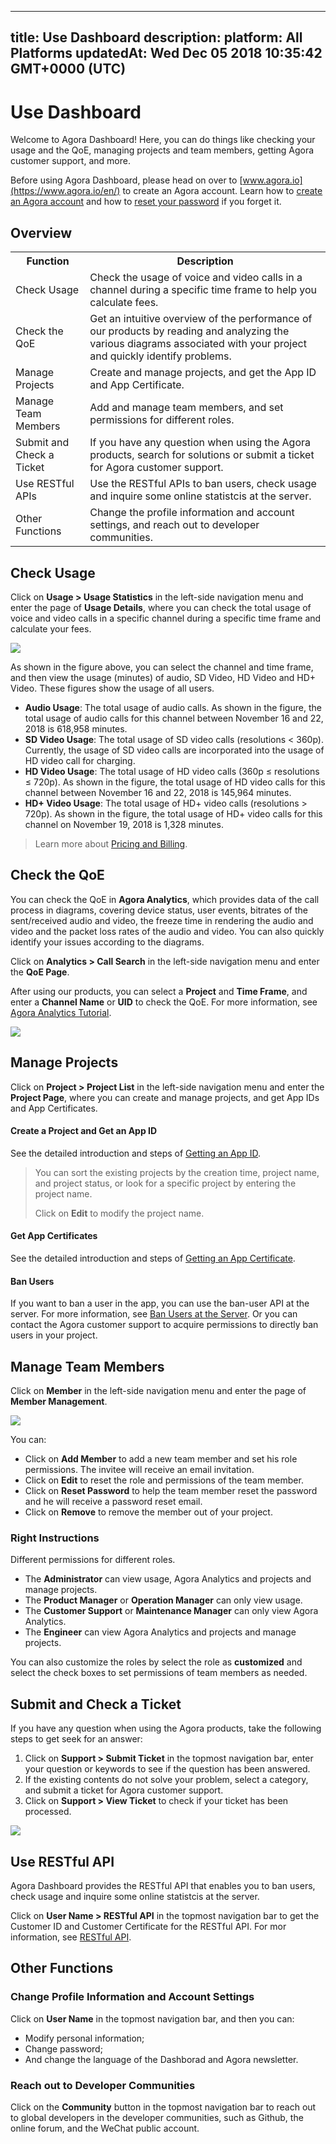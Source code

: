 
---
title: Use Dashboard
description: 
platform: All Platforms
updatedAt: Wed Dec 05 2018 10:35:42 GMT+0000 (UTC)
---
# Use Dashboard
Welcome to Agora Dashboard! Here, you can do things like checking your usage and the QoE, managing projects and team members, getting Agora customer support, and more.

Before using Agora Dashboard, please head on over to [www.agora.io](https://www.agora.io/en/) to create an Agora account. Learn how to [create an Agora account](../../en/Interactive%20Broadcast/sign_in_and_sign_up.md) and how to [reset your password](../../en/Interactive%20Broadcast/sign_in_and_sign_up.md) if you forget it.

## Overview

<table>
<tr>
<th>Function</th>
<th>Description</th>
</tr>
<tr>
<td>Check Usage</td>
<td>Check the usage of voice and video calls in a channel during a specific time frame to help you calculate fees.</td>
</tr>
<tr>
<td>Check the QoE</td>
<td>Get an intuitive overview of the performance of our products by reading and analyzing the various diagrams associated with your project and quickly identify problems.</td>
</tr>
<tr>
<td>Manage Projects</td>
<td>Create and manage projects, and get the App ID and App Certificate.</td>
</tr>
<tr>
<td>Manage Team Members</td>
<td>Add and manage team members, and set permissions for different roles.</td>
</tr>
<tr>
<td>Submit and Check a Ticket</td>
<td>If you have any question when using the Agora products, search for solutions or submit a ticket for Agora customer support.</td>
</tr>
<tr>
<td>Use RESTful APIs</td>
<td>Use the RESTful APIs to ban users, check usage and inquire some online statistcis at the server.</td>
</tr>
<tr>
<td>Other Functions</td>
<td>Change the profile information and account settings, and reach out to developer communities.</td>
</tr>
</table>

## Check Usage

Click on **Usage > Usage Statistics** in the left-side navigation menu and enter the page of **Usage Details**, where you can check the total usage of voice and video calls in a specific channel during a specific time frame and calculate your fees. 

![](https://web-cdn.agora.io/docs-files/1543989847923)

As shown in the figure above, you can select the channel and time frame, and then view the usage (minutes) of audio, SD Video, HD Video and HD+ Video. These figures show the usage of all users.

* **Audio Usage**: The total usage of audio calls. As shown in the figure, the total usage of audio calls for this channel between November 16 and 22, 2018 is 618,958 minutes. 
* **SD Video Usage**: The total usage of SD video calls (resolutions < 360p). Currently, the usage of SD video calls are incorporated into the usage of HD video call for charging.
* **HD Video Usage**: The total usage of HD video calls (360p ≤ resolutions ≤ 720p). As shown in the figure, the total usage of HD video calls for this channel between November 16 and 22, 2018 is 145,964 minutes. 
* **HD+ Video Usage**: The total usage of HD+ video calls (resolutions > 720p). As shown in the figure, the total usage of HD+ video calls for this channel on November 19, 2018 is 1,328 minutes.

> Learn more about [Pricing and Billing](https://docs.agora.io/en/Agora%20Platform/billing_faq).

## Check the QoE

You can check the QoE in **Agora Analytics**, which provides data of the call process in diagrams, covering device status, user events, bitrates of the sent/received audio and video, the freeze time in rendering the audio and video and the packet loss rates of the audio and video. You can also quickly identify your issues according to the diagrams.

Click on **Analytics > Call Search** in the left-side navigation menu and enter the **QoE Page**.

After using our products, you can select a **Project** and **Time Frame**, and enter a **Channel Name** or **UID** to check the QoE. For more information, see [Agora Analytics Tutorial](https://dashboard.agora.io/analytics/call/tutorial?_ga=2.197716463.1125435494.1542623251-764614247.1539586349).

![](https://web-cdn.agora.io/docs-files/1543913574811)

## Manage Projects

Click on **Project > Project List** in the left-side navigation menu and enter the **Project Page**, where you can create and manage projects, and get App IDs and App Certificates.

#### Create a Project and Get an App ID

See the detailed introduction and steps of [Getting an App ID](../../en/Interactive%20Broadcast/token.md).

> You can sort the existing projects by the creation time, project name, and project status, or look for a specific project by entering the project name.
>
> Click on **Edit** to modify the project name.

#### Get App Certificates

See the detailed introduction and steps of [Getting an App Certificate](../../en/Interactive%20Broadcast/token.md).

#### Ban Users

If you want to ban a user in the app, you can use the ban-user API at the server. For more information, see [Ban Users at the Server](https://docs.agora.io/en/Interactive%20Broadcast/dashboard_restful_live?platform=All_Platforms#5-api). Or you can contact the Agora customer support to acquire permissions to directly ban users in your project.


## Manage Team Members

Click on **Member** in the left-side navigation menu and enter the page of **Member Management**.

![](https://web-cdn.agora.io/docs-files/1543990035082)

You can:

- Click on **Add Member** to add a new team member and set his role permissions. The invitee will receive an email invitation.
- Click on **Edit** to reset the role and permissions of the team member.
- Click on **Reset Password** to help the team member reset the password and he will receive a password reset email.
- Click on **Remove** to remove the member out of your project.

### Right Instructions

Different permissions for different roles.

- The **Administrator** can view usage, Agora Analytics and projects and manage projects.
- The **Product Manager** or **Operation Manager** can only view usage.
- The **Customer Support** or **Maintenance Manager** can only view Agora Analytics.
- The **Engineer** can view Agora Analytics and projects and manage projects.

You can also customize the roles by select the role as **customized** and select the check boxes to set permissions of team members as needed.
## Submit and Check a Ticket

If you have any question when using the Agora products, take the following steps to get seek for an answer: 

1. Click on **Support > Submit Ticket** in the topmost navigation bar, enter your question or keywords to see if the question has been answered.
2. If the existing contents do not solve your problem, select a category, and submit a ticket for Agora customer support.
3. Click on **Support > View Ticket** to check if your ticket has been processed.

![](https://web-cdn.agora.io/docs-files/1543913838952)

## Use RESTful API

Agora Dashboard provides the RESTful API that enables you to ban users, check usage and inquire some online statistcis at the server. 

Click on **User Name > RESTful API** in the topmost navigation bar to get the Customer ID and Customer Certificate for the RESTful API. For mor information, see [RESTful API](../../en/Interactive%20Broadcast/dashboard_restful_live.md).

## Other Functions

### Change Profile Information and Account Settings

Click on **User Name** in the topmost navigation bar, and then you can:
* Modify personal information;
* Change password;
* And change the language of the Dashborad and Agora newsletter.

### Reach out to Developer Communities

Click on the **Community** button in the topmost navigation bar to reach out to global developers in the developer communities, such as Github, the online forum, and the WeChat public account.
